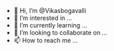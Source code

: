 - 👋 Hi, I’m @Vikasbogavalli
- 👀 I’m interested in ...
- 🌱 I’m currently learning ...
- 💞️ I’m looking to collaborate on ...
- 📫 How to reach me ...

<!---
Vikasbogavalli/Vikasbogavalli is a ✨ special ✨ repository because its `README.md` (this file) appears on your GitHub profile.
You can click the Preview link to take a look at your changes.
--->
